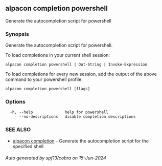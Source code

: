 ## alpacon completion powershell

Generate the autocompletion script for powershell

### Synopsis

Generate the autocompletion script for powershell.

To load completions in your current shell session:

	alpacon completion powershell | Out-String | Invoke-Expression

To load completions for every new session, add the output of the above command
to your powershell profile.


```
alpacon completion powershell [flags]
```

### Options

```
  -h, --help              help for powershell
      --no-descriptions   disable completion descriptions
```

### SEE ALSO

* [alpacon completion](alpacon_completion.md)	 - Generate the autocompletion script for the specified shell

###### Auto generated by spf13/cobra on 15-Jun-2024
